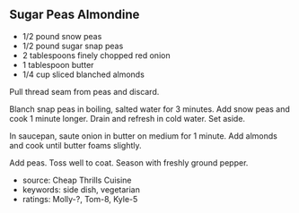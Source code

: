 Sugar Peas Almondine
--------------------

- 1/2 pound snow peas
- 1/2 pound sugar snap peas
- 2 tablespoons finely chopped red onion
- 1 tablespoon butter
- 1/4 cup sliced blanched almonds

Pull thread seam from peas and discard.

Blanch snap peas in boiling, salted water for 3 minutes.  Add snow
peas and cook 1 minute longer.  Drain and refresh in cold water.  Set
aside.

In saucepan, saute onion in butter on medium for 1 minute.  Add
almonds and cook until butter foams slightly.

Add peas.  Toss well to coat.  Season with freshly ground pepper.

- source: Cheap Thrills Cuisine
- keywords: side dish, vegetarian
- ratings: Molly-?, Tom-8, Kyle-5
